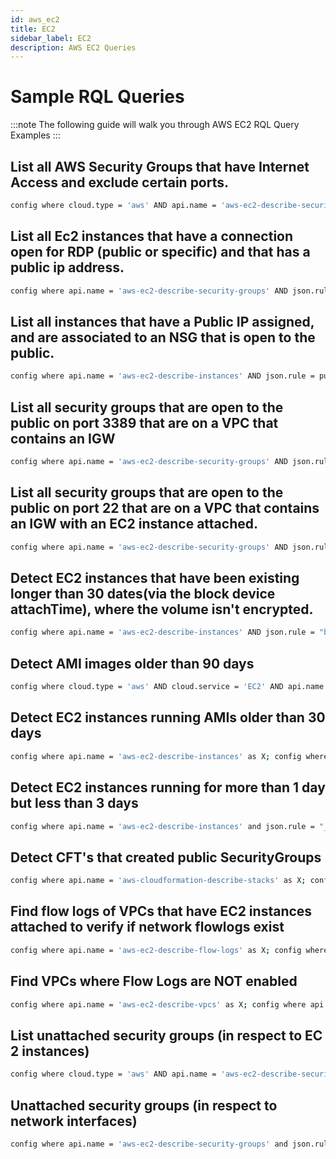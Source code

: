 ```yaml
---
id: aws_ec2
title: EC2
sidebar_label: EC2
description: AWS EC2 Queries
---
```


# Sample RQL Queries

:::note
The following guide will walk you through AWS EC2 RQL Query Examples
:::

## List all AWS Security Groups that have Internet Access and exclude certain ports.

```bash
config where cloud.type = 'aws' AND api.name = 'aws-ec2-describe-security-groups' AND json.rule = (ipPermissions[*].ipv4Ranges[*].cidrIp contains 0.0.0.0/0 or ipPermissions[*].ipv6Ranges[*].cidrIpv6 contains ::/0) and ipPermissions[*].fromPort does not intersect (443, 500, 4500, 9021, 9092, 8083, 8088, 8090, 8082, 8081, 2181, 2888, 3888, 3780, 3781, 40815, 40814) and ipPermissions[*].toPort does not intersect (443, 500, 4500, 9021, 9092, 8083, 8088, 8090, 8082, 8081, 2181, 2888, 3888, 3780, 3781, 40815, 40814)
```

## List all Ec2 instances that have a connection open for RDP (public or specific) and that has a public ip address.

```bash
config where api.name = 'aws-ec2-describe-security-groups' AND json.rule = (((ipPermissions[?(@.toPort > 3389 && @.fromPort < 3389)].ipRanges[*] contains 0.0.0.0/0) or (ipPermissions[?(@.toPort == 3389 || @.fromPort == 3389)].ipRanges[*] contains 0.0.0.0/0)) or ((ipPermissions[?(@.toPort > 3389 && @.fromPort < 3389)].ipv6Ranges[*].cidrIpv6 contains ::/0) or (ipPermissions[?(@.toPort == 3389 || @.fromPort == 3389)].ipv6Ranges[*].cidrIpv6 contains ::/0))) and isShared is false as X; config where api.name = 'aws-ec2-describe-instances' AND json.rule = publicIpAddress exists as Y; filter '$.Y.securityGroups[*].groupId contains $.X.groupId'; show X; 
```

## List all instances that have a Public IP assigned, and are associated to an NSG that is open to the public.

```bash
config where api.name = 'aws-ec2-describe-instances' AND json.rule = publicIpAddress exists and publicIpAddress is not empty as X; config where api.name = 'aws-ec2-describe-security-groups' AND json.rule = ipPermissions[*].ipRanges[*] contains 0.0.0.0/0 or ipPermissions[*].ipv6Ranges[*].cidrIpv6 contains ::/0 as Y; filter '$.X.securityGroups[*].groupName == $.Y.groupName' ; show X;
```

## List all security groups that are open to the public on port 3389 that are on a VPC that contains an IGW

```bash
config where api.name = 'aws-ec2-describe-security-groups' AND json.rule = (((ipPermissions[?(@.toPort > 3389 && @.fromPort < 3389)].ipRanges[*] contains 0.0.0.0/0) or (ipPermissions[?(@.toPort == 3389 || @.fromPort == 3389)].ipRanges[*] contains 0.0.0.0/0)) or ((ipPermissions[?(@.toPort > 3389 && @.fromPort < 3389)].ipv6Ranges[*].cidrIpv6 contains ::/0) or (ipPermissions[?(@.toPort == 3389 || @.fromPort == 3389)].ipv6Ranges[*].cidrIpv6 contains ::/0))) and isShared is false as X; config where api.name = 'aws-ec2-describe-internet-gateways' as Y; filter '$.Y.attachments[*].vpcId contains $.X.vpcId'; show X; 
```

## List all security groups that are open to the public on port 22 that are on a VPC that contains an IGW with an EC2 instance attached.

```bash
config where api.name = 'aws-ec2-describe-security-groups' AND json.rule = (((ipPermissions[?(@.toPort > 22 && @.fromPort < 22)].ipRanges[*] contains 0.0.0.0/0) or (ipPermissions[?(@.toPort == 22 || @.fromPort == 22)].ipRanges[*] contains 0.0.0.0/0)) or ((ipPermissions[?(@.toPort > 22 && @.fromPort < 22)].ipv6Ranges[*].cidrIpv6 contains ::/0) or (ipPermissions[?(@.toPort == 22 || @.fromPort == 22)].ipv6Ranges[*].cidrIpv6 contains ::/0))) and isShared is false as X; config where api.name = 'aws-ec2-describe-internet-gateways' as Y; config where api.name = 'aws-ec2-describe-instances' as Z; filter '$.Z.securityGroups[*].groupId contains $.X.groupId and $.Y.attachments[*].vpcId contains $.X.vpcId'; show X;
```
## Detect EC2 instances that have been existing longer than 30 dates(via the block device attachTime), where the volume isn't encrypted.

```bash
config where api.name = 'aws-ec2-describe-instances' AND json.rule = "blockDeviceMappings[?(@.deviceName=='/dev/xvda'||@.deviceName=='/dev/sda1')].ebs.attachTime exists and (( _DateTime.ageInDays(blockDeviceMappings[?(@.deviceName=='/dev/xvda')].ebs.attachTime) < 30) or ( _DateTime.ageInDays(blockDeviceMappings[?(@.deviceName=='/dev/sda1')].ebs.attachTime) < 30))" as X; config where api.name = 'aws-ec2-describe-volumes' AND json.rule = encrypted is false as Y; filter ' $.X.instanceId equals $.Y.attachments[*].instanceId '; show X; 
```

##  Detect AMI images older than 90 days

```bash
config where cloud.type = 'aws' AND cloud.service = 'EC2' AND api.name = 'aws-ec2-describe-images' AND json.rule = "_DateTime.ageInDays(image.creationDate) > 90"
```

## Detect EC2 instances running AMIs older than 30 days

```bash
config where api.name = 'aws-ec2-describe-instances' as X; config where api.name = 'aws-ec2-describe-images' AND json.rule = "_DateTime.ageInDays(image.creationDate) > 30" as Y; filter ' $.X.imageId==$.Y.image.imageId '; show X; 
```

## Detect EC2 instances running for more than 1 day but less than 3 days

```bash
config where api.name = 'aws-ec2-describe-instances' and json.rule = "_DateTime.ageInDays(launchTime) > 1 and state.code equals 16 and _DateTime.ageInDays(launchTime) < 3"
```

## Detect CFT's that created public SecurityGroups

```bash
config where api.name = 'aws-cloudformation-describe-stacks' as X; config where api.name = 'aws-ec2-describe-security-groups' AND json.rule = ipPermissions[*].ipv6Ranges[*].cidrIpv6 contains ::/0 or ipPermissions[*].ipRanges[*] contains 0.0.0.0/0 as Y; filter '$.X.stackResources[*].physicalResourceId == $.Y.groupId'; show X; 
```

## Find flow logs of VPCs that have EC2 instances attached to verify if network flowlogs exist

```bash
config where api.name = 'aws-ec2-describe-flow-logs' as X; config where api.name = 'aws-ec2-describe-instances' as Y; filter '$.X.resourceId==$.Y.vpcId'; show X;
```

## Find VPCs where Flow Logs are NOT enabled 

```bash
config where api.name = 'aws-ec2-describe-vpcs' as X; config where api.name = 'aws-ec2-describe-flow-logs' as Y; filter ' not ($.Y.resourceId equals $.X.vpcId)'; show X;
```

##  List unattached security groups (in respect to EC 2 instances)

```bash
config where cloud.type = 'aws' AND api.name = 'aws-ec2-describe-security-groups' as X; config where api.name = 'aws-ec2-describe-instances' as Y; filter ' not ($.Y.securityGroups[*].groupId contains $.X.groupId) '; show X;
```

## Unattached security groups (in respect to network interfaces)

```bash
config where api.name = 'aws-ec2-describe-security-groups' and json.rule = "groupName does not equal default" as X; config where api.name = 'aws-ec2-describe-network-interfaces' as Y; filter 'not ($.Y.groups[*].groupId contains $.X.groupId) '; show X;
```

##  

```bash

```